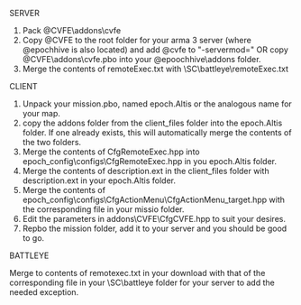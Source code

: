 
SERVER
1. Pack @CVFE\addons\cvfe
2. Copy @CVFE to the root folder for your arma 3 server (where @epochhive is also located) and add @cvfe to "-servermod="  OR copy @CVFE\addons\cvfe.pbo into your @epoochhive\addons folder.
3. Merge the contents of remoteExec.txt with \SC\battleye\remoteExec.txt 

CLIENT
1. Unpack your mission.pbo, named epoch.Altis or the analogous name for your map.
2. copy the addons folder from the client_files folder into the epoch.Altis folder. If one already exists, this will automatically merge the contents of the two folders.
3. Merge the contents of CfgRemoteExec.hpp into epoch_config\configs\CfgRemoteExec.hpp in you epoch.Altis folder.
4. Merge the contents of description.ext in the client_files folder with description.ext in your epoch.Altis folder.
5. Merge the contents of epoch_config\configs\CfgActionMenu\CfgActionMenu_target.hpp with the corresponding file in your missio folder.
6. Edit the parameters in addons\CVFE\CfgCVFE.hpp to suit your desires.
7. Repbo the mission folder, add it to your server and you should be good to go.

BATTLEYE 

Merge to contents of remotexec.txt in your download with that of the corresponding file in your \SC\battleye folder for your server to add the needed exception.